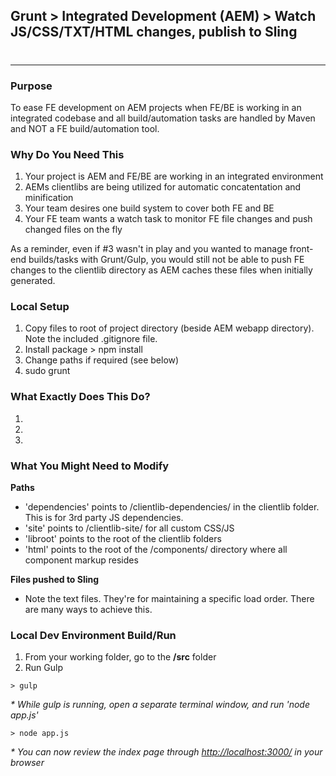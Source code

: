 
## Grunt > Integrated Development (AEM) > Watch JS/CSS/TXT/HTML changes, publish to Sling
# 
***
### Purpose
To ease FE development on AEM projects when FE/BE is working in an integrated codebase and all build/automation tasks are handled by Maven and NOT a FE build/automation tool.

### Why Do You Need This
1. Your project is AEM and FE/BE are working in an integrated environment
2. AEMs clientlibs are being utilized for automatic concatentation and minification
3. Your team desires one build system to cover both FE and BE
4. Your FE team wants a watch task to monitor FE file changes and push changed files on the fly

As a reminder, even if #3 wasn't in play and you wanted to manage front-end builds/tasks with Grunt/Gulp, you would still not be able to push FE changes to the clientlib directory as AEM caches these files when initially generated. 

### Local Setup

1. Copy files to root of project directory (beside AEM webapp directory). Note the included .gitignore file.
2. Install package > npm install
3. Change paths if required (see below)
4. sudo grunt

### What Exactly Does This Do?
1.
2.
3.

### What You Might Need to Modify
**Paths**
* 'dependencies' points to /clientlib-dependencies/ in the clientlib folder. This is for 3rd party JS dependencies.
* 'site' points to /clientlib-site/ for all custom CSS/JS
* 'libroot' points to the root of the clientlib folders
* 'html' points to the root of the /components/ directory where all component markup resides

**Files pushed to Sling**
* Note the text files. They're for maintaining a specific load order. There are many ways to achieve this.

### Local Dev Environment Build/Run

1. From your working folder, go to the **/src** folder
2. Run Gulp
```
> gulp
```
_* While gulp is running, open a separate terminal window, and run 'node app.js'_
```
> node app.js
```
_* You can now review the index page through [http://localhost:3000/](http://localhost:3000/) in your browser_
